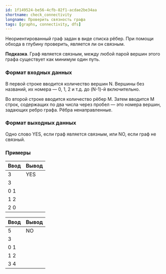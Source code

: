 ```yaml
---
id: 1f149524-be56-4cfb-82f1-acdae2be34aa
shortname: check_connectivity
longname: Проверить связность графа
tags: [graphs, connectivity, dfs]
---
```


Неориентированный граф задан в виде списка рёбер. При помощи обхода в глубину проверить, являетcя ли он связным.

**Подказка**. Граф является связным, между любой парой вершин этого графа существует как минимум один путь.


### Формат входных данных

В первой строке вводится количество вершин N. Вершины без названий, их номера — 0, 1, 2 и т.д. до (N-1)-й включительно.

Во второй строке вводится количество рёбер M. Затем вводится M строк, содержащих по два числа через пробел — это номера вершин, задающих ребро графа. Рёбра ненаправленные.

### Формат выходных данных


Одно слово YES, если граф является связным, или NO, если граф не связный.

### Примеры

| Ввод | Вывод |
|------|-------|
| 3    | YES   |
| 3    |       |
| 0 1  |       |
| 1 2  |       |
| 2 0  |       |


| Ввод | Вывод |
|------|-------|
| 5    | NO    |
| 3    |       |
| 0 1  |       |
| 1 2  |       |
| 3 4  |       |
